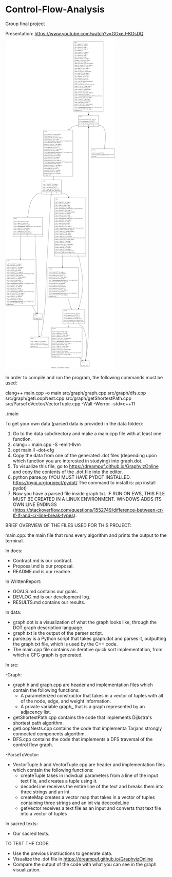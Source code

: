 # Control-Flow-Analysis
Group final project

Presentation: https://www.youtube.com/watch?v=GOxeJ-KGsDQ

![Project Image](https://github.com/iandailis/Control-Flow-Analysis/blob/main/docs/graphviz.png)

In order to compile and run the program, the following commands must be used:

clang++ main.cpp -o main src/graph/graph.cpp src/graph/dfs.cpp src/graph/getLoopNest.cpp src/graph/getShortestPath.cpp src/ParseToVector/VectorTuple.cpp -Wall -Werror -std=c++11

./main

To get your own data (parsed data is provided in the data folder):
1. Go to the data subdirectory and make a main.cpp file with at least one function.
2. clang++ main.cpp -S -emit-llvm
3. opt main.ll -dot-cfg
4. Copy the data from one of the generated .dot files (depending upon which function you are interested in studying) into graph.dot.
5. To visualize this file, go to https://dreampuf.github.io/GraphvizOnline and copy the contents of the .dot file into the editor.
6. python parse.py (YOU MUST HAVE PYDOT INSTALLED. https://pypi.org/project/pydot/ The command to install is: pip install pydot)
7. Now you have a parsed file inside graph.txt. IF RUN ON EWS, THIS FILE MUST BE CREATED IN A LINUX ENVIRONMENT. WINDOWS ADDS ITS OWN LINE ENDINGS
(https://stackoverflow.com/questions/1552749/difference-between-cr-lf-lf-and-cr-line-break-types). 

BRIEF OVERVIEW OF THE FILES USED FOR THIS PROJECT:

main.cpp: the main file that runs every algorithm and prints the output to the terminal.

In docs:
* Contract.md is our contract.
* Proposal.md is our proposal.
* README.md is our readme.

In WrittenReport:
* GOALS.md contains our goals.
* DEVLOG.md is our development log.
* RESULTS.md contains our results.

In data:
* graph.dot is a visualization of what the graph looks like, through the DOT graph description language.
* graph.txt is the output of the parser script.
* parse.py is a Python script that takes graph.dot and parses it, outputting the graph.txt file, which is used by the C++ code.
* The main.cpp file contains an iterative quick sort implementation, from which a CFG graph is generated.

In src:

-Graph:
* graph.h and graph.cpp are header and implementation files which contain the following functions:
    * A parameterized constructor that takes in a vector of tuples with all of the node, edge, and weight information.
    * A private variable graph_ that is a graph represented by an adjacency list.
 * getShortestPath.cpp contains the code that implements Dijkstra's shortest path algorithm.
 * getLoopNests.cpp contains the code that implementa Tarjans strongly connected components algorithm.
 * DFS.cpp contains the code that implements a DFS traversal of the control flow graph.

-ParseToVector:
 * VectorTuple.h and VectorTuple.cpp are header and implementation files which contain the following functions:
    * createTuple takes in indivdual parameters from a line of the input text file, and creates a tuple using it.
    * decodeLine receives the entire line of the text and breaks them into three strings and an int
    * createMap creates a vector map that takes in a vector of tuples containing three strings and an int via deccodeLine
    * getVector receives a text file as an input and converts that text file into a vector of tuples

In sacred texts:
* Our sacred texts.

TO TEST THE CODE:
* Use the previous instructions to generate data.
* Visualize the .dot file in https://dreampuf.github.io/GraphvizOnline
* Compare the output of the code with what you can see in the graph visualization.  
